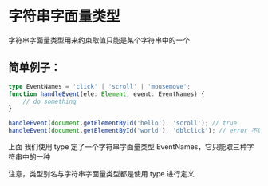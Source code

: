 # 字符串字面量类型

字符串字面量类型用来约束取值只能是某个字符串中的一个

## 简单例子：

```typescript
type EventNames = 'click' | 'scroll' | 'mousemove';
function handleEvent(ele: Element, event: EventNames) {
    // do something
}

handleEvent(document.getElementById('hello'), 'scroll'); // true
handleEvent(document.getElementById('world'), 'dblclick'); // error 不能为 dblclick
```

上面 我们使用 type 定了一个字符串字面量类型 EventNames，它只能取三种字符串中的一种

注意，类型别名与字符串字面量类型都是使用 type 进行定义
